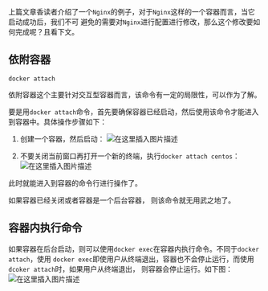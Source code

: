 上篇文章香读者介绍了一个`Nginx`的例子，对于`Nginx`这样的一个容器而言，当它启动成功后，我们不可
避免的需要对`Nginx`进行配置进行修改，那么这个修改要如何完成呢？且看下文。

## 依附容器

`docker attach`

依附容器这个主要针对交互型容器而言，该命令有一定的局限性，可以作为了解。

要是用`docker attach`命令，首先要确保容器已经启动，然后使用该命令才能进入到容器中。具体操作步骤如下：

   1. 创建一个容器，然后启动：
   ![在这里插入图片描述](https://img-blog.csdnimg.cn/20191115155130145.png)
   
   2. 不要关闭当前窗口再打开一个新的终端，执行`docker attach centos`：
   ![在这里插入图片描述](https://img-blog.csdnimg.cn/20191115155339127.png)
   
此时就能进入到容器的命令行进行操作了。

如果容器已经关闭或者容器是一个后台容器， 则该命令就无用武之地了。

## 容器内执行命令

如果容器在后台启动，则可以使用`docker exec`在容器内执行命令。不同于`docker attach`，使用
`docker exec`即使用户从终端退出，容器也不会停止运行，而使用`dcoker attach`时，如果用户从终端退出，
则容器会停止运行。如下图：
![在这里插入图片描述](https://img-blog.csdnimg.cn/20191115155949172.png)
